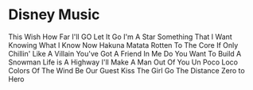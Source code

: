 # Disney Music
This Wish
How Far I'll GO
Let It Go
I'm A Star
Something That I Want 
Knowing What I Know Now
Hakuna Matata
Rotten To The Core
If Only 
Chillin' Like A Villain
You've Got A Friend In Me
Do You Want To Build A Snowman
Life is A Highway
I'll Make A Man Out Of You
Un Poco Loco
Colors Of The Wind
Be Our Guest 
Kiss The Girl
Go The Distance
Zero to Hero

